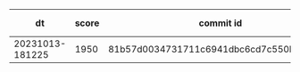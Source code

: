 |dt|score|commit id|change log|
|--|--|--|--|
|20231013-181225|1950|81b57d0034731711c6941dbc6cd7c550bf684896|initial score|
